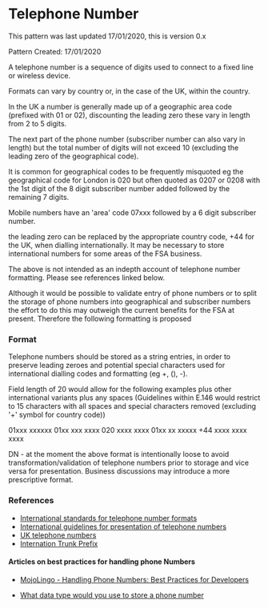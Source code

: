 # Telephone Number

This pattern was last updated 17/01/2020, this is version 0.x

Pattern Created: 17/01/2020

A telephone number is a sequence of digits used to connect to a fixed line or wireless device.  

Formats can vary by country or, in the case of the UK, within the country.

In the UK a number is generally made up of a geographic area code (prefixed with 01 or 02), discounting the leading zero these vary in length from 2 to 5 digits.  

The next part of the phone number (subscriber number can also vary in length) but the total number of digits will not exceed 10 (excluding the leading zero of the geographical code).

It is common for geographical codes to be frequently misquoted eg the geographical code for London is 020 but often quoted as 0207 or 0208 with the 1st digit of the 8 digit subscriber number added followed by the remaining 7 digits.

Mobile numbers have an 'area' code 07xxx followed by a 6 digit subscriber number.

the leading zero can be replaced by the appropriate country code, +44 for the UK, when dialling internationally.  It may be necessary to store international numbers for some areas of the FSA business.

The above is not intended as an indepth account of telephone number formatting.  Please see references linked below.

Although it would be possible to validate entry of phone numbers or to split the storage of phone numbers into geographical and subscriber numbers the effort to do this may outweigh the current benefits for the FSA at present.  Therefore the following formatting is proposed

### Format

Telephone numbers should be stored as a string entries, in order to preserve leading zeroes and potential special characters used for international dialling codes and formatting (eg +, (), -).

Field length of 20 would allow for the following examples plus other international variants plus any spaces (Guidelines within E.146 would restrict to 15 characters with all spaces and special characters removed (excluding '+' symbol for country code))

01xxx xxxxxx
01xx xxx xxxx
020 xxxx xxxx
01xx xx xxxxx
+44 xxxx xxxx xxxx

DN - at the moment the above format is intentionally loose to avoid transformation/validation of telephone numbers prior to storage and vice versa for presentation.  Business discussions may introduce a more prescriptive format.

### References

-   [International standards for telephone number formats](https://en.wikipedia.org/wiki/E.164)
-   [International guidelines for presentation of telephone numbers](https://en.wikipedia.org/wiki/E.123)
-   [UK telephone numbers](https://en.wikipedia.org/wiki/Telephone_numbers_in_the_United_Kingdom)
-   [Internation Trunk Prefix](https://en.wikipedia.org/wiki/Trunk_prefix)

#### Articles on best practices for handling phone Numbers

-   [MojoLingo - Handling Phone Numbers: Best Practices for Developers](https://mojolingo.com/blog/2015/best-practices-handling-phone-numbers/)

-   [What data type would you use to store a phone number](https://teamtreehouse.com/community/what-data-type-would-you-use-to-store-a-phone-number)
